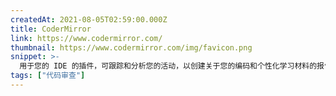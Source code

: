 ```yaml
---
createdAt: 2021-08-05T02:59:00.000Z
title: CoderMirror
link: https://www.codermirror.com/
thumbnail: https://www.codermirror.com/img/favicon.png
snippet: >-
  用于您的 IDE 的插件，可跟踪和分析您的活动，以创建关于您的编码和个性化学习材料的报告。
tags: ["代码审查"]
---
```

